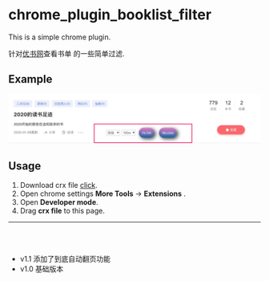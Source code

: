 # chrome\_plugin\_booklist\_filter
This is a simple chrome plugin.

针对[优书网](https://www.yousuu.com/)查看书单 的一些简单过滤.

## Example
![test](images/show.jpg)

## Usage

1. Download crx file [click](https://github.com/Aderlx/chrome_plugin_booklist_filter/releases/download/V1.0/chrome_plugin_booklist_filter.crx).
2. Open chrome settings  **More Tools** ->  **Extensions** .
3. Open **Developer mode**.
4. Drag **crx file** to this page.



___
<br>
<br>

- v1.1 添加了到底自动翻页功能
- v1.0 基础版本


